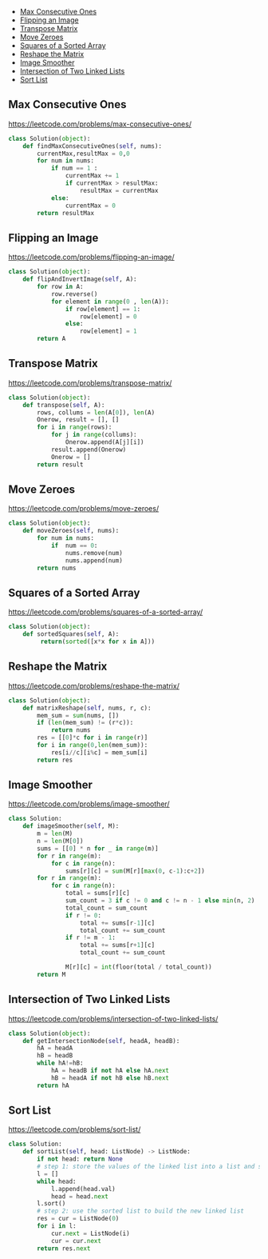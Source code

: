 + [ Max Consecutive Ones](#Max-Consecutive-Ones)
+ [ Flipping an Image](#Flipping-an-Image)
+ [ Transpose Matrix](#Transpose-Matrix)
+ [ Move Zeroes](#Move-Zeroes)
+ [ Squares of a Sorted Array](#Squares-of-a-Sorted-Array)
+ [ Reshape the Matrix](#Reshape-the-Matrix)
+ [ Image Smoother](#Image-Smoother)
+ [ Intersection of Two Linked Lists](#Intersection-of-Two-Linked-Lists)
+ [ Sort List](#Sort-List)

##  Max Consecutive Ones
https://leetcode.com/problems/max-consecutive-ones/
```python
class Solution(object):
    def findMaxConsecutiveOnes(self, nums):
        currentMax,resultMax = 0,0
        for num in nums:
            if num == 1 :
                currentMax += 1
                if currentMax > resultMax:
                    resultMax = currentMax
            else:
                currentMax = 0
        return resultMax
```
##  Flipping an Image
https://leetcode.com/problems/flipping-an-image/
```python
class Solution(object):
    def flipAndInvertImage(self, A):
        for row in A:
            row.reverse()
            for element in range(0 , len(A)):
                if row[element] == 1:
                    row[element] = 0
                else:
                    row[element] = 1
        return A
```
##  Transpose Matrix
https://leetcode.com/problems/transpose-matrix/
```python
class Solution(object):
    def transpose(self, A):
        rows, collums = len(A[0]), len(A)
        Onerow, result = [], []
        for i in range(rows):
            for j in range(collums):
                Onerow.append(A[j][i])
            result.append(Onerow)
            Onerow = []
        return result
```
##  Move Zeroes
https://leetcode.com/problems/move-zeroes/
```python
class Solution(object):
    def moveZeroes(self, nums):
        for num in nums:
            if  num == 0:
                nums.remove(num)
                nums.append(num)
        return nums
```
##  Squares of a Sorted Array
https://leetcode.com/problems/squares-of-a-sorted-array/
```python
class Solution(object):
    def sortedSquares(self, A):
         return(sorted([x*x for x in A]))
```
##  Reshape the Matrix
https://leetcode.com/problems/reshape-the-matrix/
```python
class Solution(object):
    def matrixReshape(self, nums, r, c):
        mem_sum = sum(nums, [])
        if (len(mem_sum) != (r*c)):
            return nums
        res = [[0]*c for i in range(r)]
        for i in range(0,len(mem_sum)):
            res[i//c][i%c] = mem_sum[i]
        return res
```
##  Image Smoother
https://leetcode.com/problems/image-smoother/
```python
class Solution:
    def imageSmoother(self, M):
        m = len(M)
        n = len(M[0])
        sums = [[0] * n for _ in range(m)]
        for r in range(m):
            for c in range(n):
                sums[r][c] = sum(M[r][max(0, c-1):c+2])
        for r in range(m):
            for c in range(n):
                total = sums[r][c]
                sum_count = 3 if c != 0 and c != n - 1 else min(n, 2)
                total_count = sum_count
                if r != 0:
                    total += sums[r-1][c]
                    total_count += sum_count
                if r != m - 1:
                    total += sums[r+1][c]
                    total_count += sum_count

                M[r][c] = int(floor(total / total_count))
        return M
```
##  Intersection of Two Linked Lists
https://leetcode.com/problems/intersection-of-two-linked-lists/
```python
class Solution(object):
    def getIntersectionNode(self, headA, headB):
        hA = headA
        hB = headB
        while hA!=hB:
            hA = headB if not hA else hA.next
            hB = headA if not hB else hB.next
        return hA
```
##  Sort List
https://leetcode.com/problems/sort-list/
```python
class Solution:
    def sortList(self, head: ListNode) -> ListNode:
        if not head: return None
        # step 1: store the values of the linked list into a list and sort the list
        l = []
        while head:
            l.append(head.val)
            head = head.next
        l.sort()
        # step 2: use the sorted list to build the new linked list
        res = cur = ListNode(0)
        for i in l:
            cur.next = ListNode(i)
            cur = cur.next
        return res.next
```
